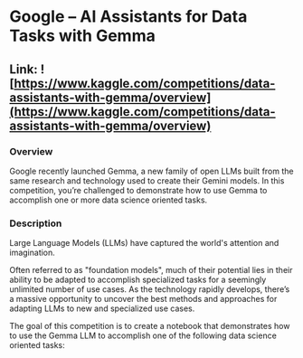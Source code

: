 # Google – AI Assistants for Data Tasks with Gemma

## Link: ![https://www.kaggle.com/competitions/data-assistants-with-gemma/overview](https://www.kaggle.com/competitions/data-assistants-with-gemma/overview)

### Overview
Google recently launched Gemma, a new family of open LLMs built from the same research and technology used to create their Gemini models. In this competition, you’re challenged to demonstrate how to use Gemma to accomplish one or more data science oriented tasks.

### Description
Large Language Models (LLMs) have captured the world's attention and imagination.

Often referred to as "foundation models", much of their potential lies in their ability to be adapted to accomplish specialized tasks for a seemingly unlimited number of use cases. As the technology rapidly develops, there’s a massive opportunity to uncover the best methods and approaches for adapting LLMs to new and specialized use cases.

The goal of this competition is to create a notebook that demonstrates how to use the Gemma LLM to accomplish one of the following data science oriented tasks:
